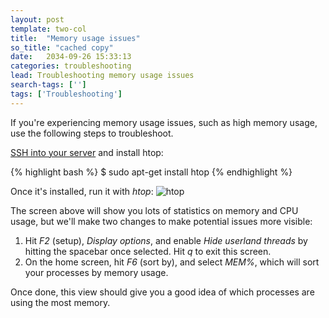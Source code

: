 ```yaml
---
layout: post
template: two-col
title:  "Memory usage issues"
so_title: "cached copy"
date:   2034-09-26 15:33:13
categories: troubleshooting
lead: Troubleshooting memory usage issues
search-tags: ['']
tags: ['Troubleshooting']
---
```


If you're experiencing memory usage issues, such as high memory usage, use the following steps to troubleshoot.

[SSH into your server](/how-to/shell-to-your-servers.html) and install htop:

{% highlight bash %}
$ sudo apt-get install htop
{% endhighlight %}

Once it's installed, run it with _htop_:
![htop](http://cdn.cloud66.com/images/help/htop.png)

The screen above will show you lots of statistics on memory and CPU usage, but we'll make two changes to make potential issues more visible:

1. Hit _F2_ (setup), _Display options_, and enable _Hide userland threads_ by hitting the spacebar once selected. Hit _q_ to exit this screen.
2. On the home screen, hit _F6_ (sort by), and select _MEM%_, which will sort your processes by memory usage.

Once done, this view should give you a good idea of which processes are using the most memory.